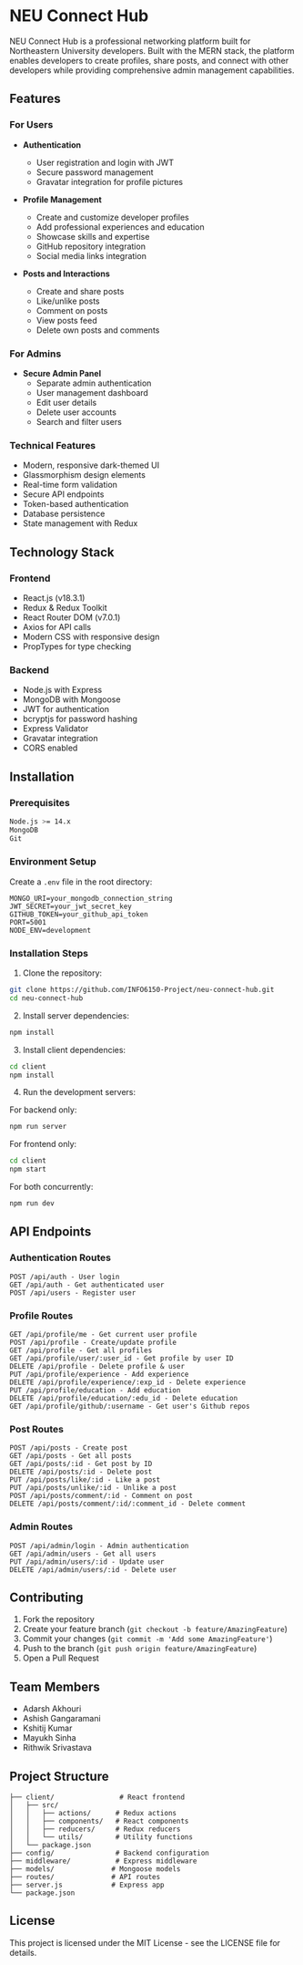 # NEU Connect Hub

NEU Connect Hub is a professional networking platform built for Northeastern University developers. Built with the MERN stack, the platform enables developers to create profiles, share posts, and connect with other developers while providing comprehensive admin management capabilities.

## Features

### For Users
- **Authentication**
  - User registration and login with JWT
  - Secure password management
  - Gravatar integration for profile pictures

- **Profile Management**
  - Create and customize developer profiles
  - Add professional experiences and education
  - Showcase skills and expertise
  - GitHub repository integration
  - Social media links integration

- **Posts and Interactions**
  - Create and share posts
  - Like/unlike posts
  - Comment on posts
  - View posts feed
  - Delete own posts and comments

### For Admins
- **Secure Admin Panel**
  - Separate admin authentication
  - User management dashboard
  - Edit user details
  - Delete user accounts
  - Search and filter users

### Technical Features
- Modern, responsive dark-themed UI
- Glassmorphism design elements
- Real-time form validation
- Secure API endpoints
- Token-based authentication
- Database persistence
- State management with Redux

## Technology Stack

### Frontend
- React.js (v18.3.1)
- Redux & Redux Toolkit
- React Router DOM (v7.0.1)
- Axios for API calls
- Modern CSS with responsive design
- PropTypes for type checking

### Backend
- Node.js with Express
- MongoDB with Mongoose
- JWT for authentication
- bcryptjs for password hashing
- Express Validator
- Gravatar integration
- CORS enabled

## Installation

### Prerequisites
```bash
Node.js >= 14.x
MongoDB
Git
```

### Environment Setup
Create a `.env` file in the root directory:
```env
MONGO_URI=your_mongodb_connection_string
JWT_SECRET=your_jwt_secret_key
GITHUB_TOKEN=your_github_api_token
PORT=5001
NODE_ENV=development
```

### Installation Steps

1. Clone the repository:
```bash
git clone https://github.com/INFO6150-Project/neu-connect-hub.git
cd neu-connect-hub
```

2. Install server dependencies:
```bash
npm install
```

3. Install client dependencies:
```bash
cd client
npm install
```

4. Run the development servers:

For backend only:
```bash
npm run server
```

For frontend only:
```bash
cd client
npm start
```

For both concurrently:
```bash
npm run dev
```

## API Endpoints

### Authentication Routes
```
POST /api/auth - User login
GET /api/auth - Get authenticated user
POST /api/users - Register user
```

### Profile Routes
```
GET /api/profile/me - Get current user profile
POST /api/profile - Create/update profile
GET /api/profile - Get all profiles
GET /api/profile/user/:user_id - Get profile by user ID
DELETE /api/profile - Delete profile & user
PUT /api/profile/experience - Add experience
DELETE /api/profile/experience/:exp_id - Delete experience
PUT /api/profile/education - Add education
DELETE /api/profile/education/:edu_id - Delete education
GET /api/profile/github/:username - Get user's Github repos
```

### Post Routes
```
POST /api/posts - Create post
GET /api/posts - Get all posts
GET /api/posts/:id - Get post by ID
DELETE /api/posts/:id - Delete post
PUT /api/posts/like/:id - Like a post
PUT /api/posts/unlike/:id - Unlike a post
POST /api/posts/comment/:id - Comment on post
DELETE /api/posts/comment/:id/:comment_id - Delete comment
```

### Admin Routes
```
POST /api/admin/login - Admin authentication
GET /api/admin/users - Get all users
PUT /api/admin/users/:id - Update user
DELETE /api/admin/users/:id - Delete user
```

## Contributing

1. Fork the repository
2. Create your feature branch (`git checkout -b feature/AmazingFeature`)
3. Commit your changes (`git commit -m 'Add some AmazingFeature'`)
4. Push to the branch (`git push origin feature/AmazingFeature`)
5. Open a Pull Request

## Team Members
- Adarsh Akhouri
- Ashish Gangaramani
- Kshitij Kumar
- Mayukh Sinha
- Rithwik Srivastava

## Project Structure
```
├── client/                # React frontend
│   ├── src/
│   │   ├── actions/      # Redux actions
│   │   ├── components/   # React components
│   │   ├── reducers/     # Redux reducers
│   │   └── utils/        # Utility functions
│   └── package.json
├── config/               # Backend configuration
├── middleware/           # Express middleware
├── models/              # Mongoose models
├── routes/              # API routes
├── server.js            # Express app
└── package.json
```

## License
This project is licensed under the MIT License - see the LICENSE file for details.